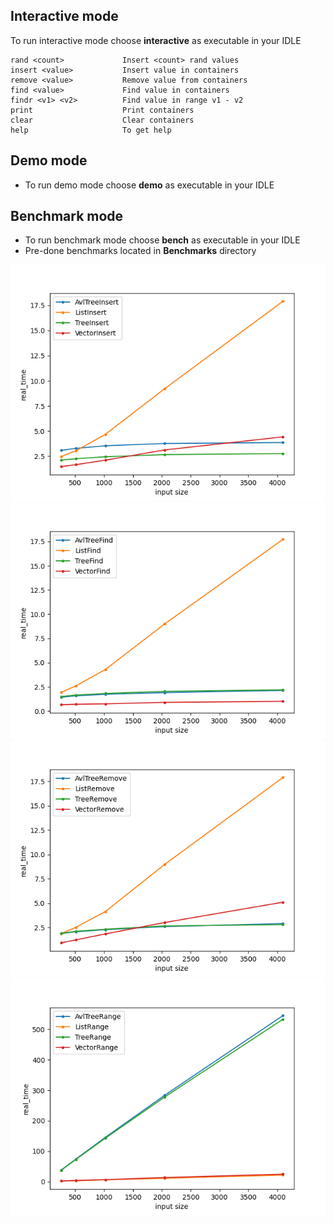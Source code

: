 ## Interactive mode
To run interactive mode choose **interactive** as executable in your IDLE
```
rand <count>             Insert <count> rand values
insert <value>           Insert value in containers
remove <value>           Remove value from containers
find <value>             Find value in containers
findr <v1> <v2>          Find value in range v1 - v2
print                    Print containers
clear                    Clear containers
help                     To get help
```

## Demo mode
- To run demo mode choose **demo** as executable in your IDLE

## Benchmark mode
- To run benchmark mode choose **bench** as executable in your IDLE
- Pre-done benchmarks located in **Benchmarks** directory

![](Benchmarks/Insert.png)
![](Benchmarks/Find.png)
![](Benchmarks/Remove.png)
![](Benchmarks/ForRange.png)
